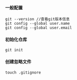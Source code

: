 #### 一般配置
```
git --version //查看git版本信息
git config --global user.name
git config --global user.email
```
#### 初始化仓库
```git init```
#### 创建忽略文件
```touch .gitignore```
